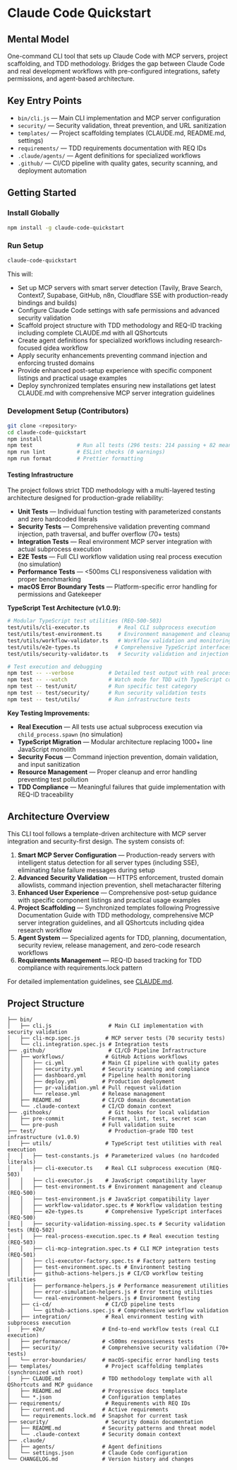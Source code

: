# Claude Code Quickstart

## Mental Model
One-command CLI tool that sets up Claude Code with MCP servers, project scaffolding, and TDD methodology. Bridges the gap between Claude Code and real development workflows with pre-configured integrations, safety permissions, and agent-based architecture.

## Key Entry Points
- `bin/cli.js` — Main CLI implementation and MCP server configuration
- `security/` — Security validation, threat prevention, and URL sanitization
- `templates/` — Project scaffolding templates (CLAUDE.md, README.md, settings)
- `requirements/` — TDD requirements documentation with REQ IDs
- `.claude/agents/` — Agent definitions for specialized workflows
- `.github/` — CI/CD pipeline with quality gates, security scanning, and deployment automation

## Getting Started

### Install Globally
```bash
npm install -g claude-code-quickstart
```

### Run Setup
```bash
claude-code-quickstart
```

This will:
- Set up MCP servers with smart server detection (Tavily, Brave Search, Context7, Supabase, GitHub, n8n, Cloudflare SSE with production-ready bindings and builds)
- Configure Claude Code settings with safe permissions and advanced security validation
- Scaffold project structure with TDD methodology and REQ-ID tracking including complete CLAUDE.md with all QShortcuts
- Create agent definitions for specialized workflows including research-focused qidea workflow
- Apply security enhancements preventing command injection and enforcing trusted domains
- Provide enhanced post-setup experience with specific component listings and practical usage examples
- Deploy synchronized templates ensuring new installations get latest CLAUDE.md with comprehensive MCP server integration guidelines

### Development Setup (Contributors)
```bash
git clone <repository>
cd claude-code-quickstart
npm install
npm test              # Run all tests (296 tests: 214 passing + 82 meaningful TDD failures)
npm run lint          # ESLint checks (0 warnings)
npm run format        # Prettier formatting
```

#### Testing Infrastructure
The project follows strict TDD methodology with a multi-layered testing architecture designed for production-grade reliability:

- **Unit Tests** — Individual function testing with parameterized constants and zero hardcoded literals
- **Security Tests** — Comprehensive validation preventing command injection, path traversal, and buffer overflow (70+ tests)
- **Integration Tests** — Real environment MCP server integration with actual subprocess execution
- **E2E Tests** — Full CLI workflow validation using real process execution (no simulation)
- **Performance Tests** — <500ms CLI responsiveness validation with proper benchmarking
- **macOS Error Boundary Tests** — Platform-specific error handling for permissions and Gatekeeper

**TypeScript Test Architecture (v1.0.9):**
```bash
# Modular TypeScript test utilities (REQ-500-503)
test/utils/cli-executor.ts         # Real CLI subprocess execution
test/utils/test-environment.ts     # Environment management and cleanup
test/utils/workflow-validator.ts   # Workflow validation and monitoring
test/utils/e2e-types.ts           # Comprehensive TypeScript interfaces
test/utils/security-validator.ts   # Security validation and injection prevention

# Test execution and debugging
npm test -- --verbose           # Detailed test output with real process execution
npm test -- --watch             # Watch mode for TDD with TypeScript compilation
npm test -- test/unit/          # Run specific test category
npm test -- test/security/      # Run security validation tests
npm test -- test/utils/         # Run infrastructure tests
```

**Key Testing Improvements:**
- **Real Execution** — All tests use actual subprocess execution via `child_process.spawn` (no simulation)
- **TypeScript Migration** — Modular architecture replacing 1000+ line JavaScript monolith
- **Security Focus** — Command injection prevention, domain validation, and input sanitization
- **Resource Management** — Proper cleanup and error handling preventing test pollution
- **TDD Compliance** — Meaningful failures that guide implementation with REQ-ID traceability

## Architecture Overview

This CLI tool follows a template-driven architecture with MCP server integration and security-first design. The system consists of:

1. **Smart MCP Server Configuration** — Production-ready servers with intelligent status detection for all server types (including SSE), eliminating false failure messages during setup
2. **Advanced Security Validation** — HTTPS enforcement, trusted domain allowlists, command injection prevention, shell metacharacter filtering
3. **Enhanced User Experience** — Comprehensive post-setup guidance with specific component listings and practical usage examples
4. **Project Scaffolding** — Synchronized templates following Progressive Documentation Guide with TDD methodology, comprehensive MCP server integration guidelines, and all QShortcuts including qidea research workflow
5. **Agent System** — Specialized agents for TDD, planning, documentation, security review, release management, and zero-code research workflows
6. **Requirements Management** — REQ-ID based tracking for TDD compliance with requirements.lock pattern

For detailed implementation guidelines, see [CLAUDE.md](./CLAUDE.md).

## Project Structure

```
├── bin/
│   ├── cli.js                  # Main CLI implementation with security validation
│   ├── cli-mcp.spec.js        # MCP server tests (70 security tests)
│   └── cli.integration.spec.js # Integration tests
├── .github/                    # CI/CD Pipeline Infrastructure
│   ├── workflows/             # GitHub Actions workflows
│   │   ├── ci.yml            # Main CI pipeline with quality gates
│   │   ├── security.yml      # Security scanning and compliance
│   │   ├── dashboard.yml     # Pipeline health monitoring
│   │   ├── deploy.yml        # Production deployment
│   │   ├── pr-validation.yml # Pull request validation
│   │   └── release.yml       # Release management
│   ├── README.md             # CI/CD domain documentation
│   └── .claude-context       # CI/CD domain context
├── .githooks/                  # Git hooks for local validation
│   ├── pre-commit            # Format, lint, test, secret scan
│   └── pre-push              # Full validation suite
├── test/                       # Production-grade TDD test infrastructure (v1.0.9)
│   ├── utils/                 # TypeScript test utilities with real execution
│   │   ├── test-constants.js  # Parameterized values (no hardcoded literals)
│   │   ├── cli-executor.ts    # Real CLI subprocess execution (REQ-503)
│   │   ├── cli-executor.js    # JavaScript compatibility layer
│   │   ├── test-environment.ts # Environment management and cleanup (REQ-500)
│   │   ├── test-environment.js # JavaScript compatibility layer
│   │   ├── workflow-validator.spec.ts # Workflow validation testing
│   │   ├── e2e-types.ts       # Comprehensive TypeScript interfaces (REQ-500)
│   │   ├── security-validation-missing.spec.ts # Security validation tests (REQ-502)
│   │   ├── real-process-execution.spec.ts # Real execution testing (REQ-503)
│   │   ├── cli-mcp-integration.spec.ts # CLI MCP integration tests (REQ-501)
│   │   ├── cli-executor-factory.spec.ts # Factory pattern testing
│   │   ├── test-environment.spec.ts # Environment testing
│   │   ├── github-actions-helpers.js # CI/CD workflow testing utilities
│   │   ├── performance-helpers.js # Performance measurement utilities
│   │   ├── error-simulation-helpers.js # Error testing utilities
│   │   └── real-environment-helpers.js # Environment testing
│   ├── ci-cd/                 # CI/CD pipeline tests
│   │   └── github-actions.spec.js # Comprehensive workflow validation
│   ├── integration/           # Real environment testing with subprocess execution
│   ├── e2e/                  # End-to-end workflow tests (real CLI execution)
│   ├── performance/          # <500ms responsiveness tests
│   ├── security/             # Comprehensive security validation (70+ tests)
│   └── error-boundaries/     # macOS-specific error handling tests
├── templates/                 # Project scaffolding templates (synchronized with root)
│   ├── CLAUDE.md             # TDD methodology template with all QShortcuts and MCP guidance
│   ├── README.md             # Progressive docs template
│   └── *.json                # Configuration templates
├── requirements/              # Requirements with REQ IDs
│   ├── current.md            # Active requirements
│   └── requirements.lock.md  # Snapshot for current task
├── security/                  # Security domain documentation
│   ├── README.md             # Security patterns and threat model
│   └── .claude-context       # Security domain context
├── .claude/
│   ├── agents/               # Agent definitions
│   └── settings.json         # Claude Code configuration
└── CHANGELOG.md              # Version history and changes
```